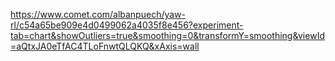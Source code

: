 https://www.comet.com/albanpuech/yaw-rl/c54a65be909e4d0499062a4035f8e456?experiment-tab=chart&showOutliers=true&smoothing=0&transformY=smoothing&viewId=aQtxJA0eTfAC4TLoFnwtQLQKQ&xAxis=wall